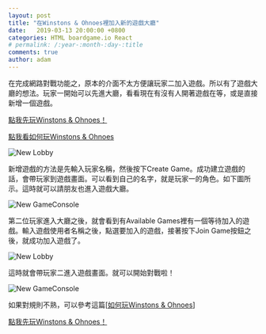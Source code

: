 ```yaml
---
layout: post
title: "在Winstons & Ohnoes裡加入新的遊戲大廳"
date:   2019-03-13 20:00:00 +0800
categories: HTML boardgame.io React
# permalink: /:year-:month-:day-:title
comments: true
author: adam
---
```

在完成網路對戰功能之，原本的介面不太方便讓玩家二加入遊戲。所以有了遊戲大廳的想法。玩家一開始可以先進大廳，看看現在有沒有人開著遊戲在等，或是直接新增一個遊戲。

[點我先玩Winstons & Ohnoes！][winstons-and-ohnoes-v3]

[點我看如何玩Winstons & Ohnoes][winstons-and-ohnones]

![New Lobby]({{site.baseurl}}/images/WinstonsNOhnoes-v3-Lobby-1.png)

新增遊戲的方法是先輸入玩家名稱，然後按下Create Game。成功建立遊戲的話，會帶玩家到遊戲畫面。可以看到自己的名字，就是玩家一的角色。如下圖所示。這時就可以請朋友也進入遊戲大廳。

![New GameConsole]({{site.baseurl}}/images/WinstonsNOhnoes-v3-GameConsole-1.png)

第二位玩家進入大廳之後，就會看到有Available Games裡有一個等待加入的遊戲。輸入遊戲使用者名稱之後，點選要加入的遊戲，接著按下Join Game按鈕之後，就成功加入遊戲了。

![New Lobby]({{site.baseurl}}/images/WinstonsNOhnoes-v3-Lobby-2.png)

這時就會帶玩家二進入遊戲畫面。就可以開始對戰啦！

![New GameConsole]({{site.baseurl}}/images/WinstonsNOhnoes-v3-GameConsole-2.png)

如果對規則不熟，可以參考這篇[[如何玩Winstons & Ohnoes][winstons-and-ohnones]]

[點我先玩Winstons & Ohnoes！][winstons-and-ohnoes-v3]

[winstons-and-ohnones]: https://shincar.github.io/blogs/2019-02-15-winston-and-ohnoes
[winstons-and-ohnoes-v3]: http://shincar.appspot.com/
